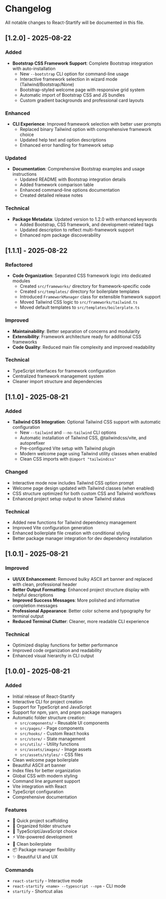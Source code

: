 # Changelog

All notable changes to React-Startify will be documented in this file.

## [1.2.0] - 2025-08-22

### Added

- **Bootstrap CSS Framework Support**: Complete Bootstrap integration with auto-installation
  - New `--bootstrap` CLI option for command-line usage
  - Interactive framework selection in wizard mode (Tailwind/Bootstrap/None)
  - Bootstrap-styled welcome page with responsive grid system
  - Automatic import of Bootstrap CSS and JS bundles
  - Custom gradient backgrounds and professional card layouts

### Enhanced

- **CLI Experience**: Improved framework selection with better user prompts
  - Replaced binary Tailwind option with comprehensive framework choice
  - Updated help text and option descriptions
  - Enhanced error handling for framework setup

### Updated

- **Documentation**: Comprehensive Bootstrap examples and usage instructions
  - Updated README with Bootstrap integration details
  - Added framework comparison table
  - Enhanced command-line options documentation
  - Created detailed release notes

### Technical

- **Package Metadata**: Updated version to 1.2.0 with enhanced keywords
  - Added Bootstrap, CSS framework, and development-related tags
  - Updated description to reflect multi-framework support
  - Enhanced npm package discoverability

## [1.1.1] - 2025-08-22

### Refactored

- **Code Organization**: Separated CSS framework logic into dedicated modules
  - Created `src/frameworks/` directory for framework-specific code
  - Created `src/templates/` directory for boilerplate templates
  - Introduced `FrameworkManager` class for extensible framework support
  - Moved Tailwind CSS logic to `src/frameworks/tailwind.ts`
  - Moved default templates to `src/templates/boilerplate.ts`

### Improved

- **Maintainability**: Better separation of concerns and modularity
- **Extensibility**: Framework architecture ready for additional CSS frameworks
- **Code Quality**: Reduced main file complexity and improved readability

### Technical

- TypeScript interfaces for framework configuration
- Centralized framework management system
- Cleaner import structure and dependencies

## [1.1.0] - 2025-08-21

### Added

- **Tailwind CSS Integration**: Optional Tailwind CSS support with automatic configuration
  - New `--tailwind` and `--no-tailwind` CLI options
  - Automatic installation of Tailwind CSS, @tailwindcss/vite, and autoprefixer
  - Pre-configured Vite setup with Tailwind plugin
  - Modern welcome page using Tailwind utility classes when enabled
  - Clean CSS imports with `@import "tailwindcss"`

### Changed

- Interactive mode now includes Tailwind CSS option prompt
- Welcome page design updated with Tailwind classes (when enabled)
- CSS structure optimized for both custom CSS and Tailwind workflows
- Enhanced project setup output to show Tailwind status

### Technical

- Added new functions for Tailwind dependency management
- Improved Vite configuration generation
- Enhanced boilerplate file creation with conditional styling
- Better package manager integration for dev dependency installation

## [1.0.1] - 2025-08-21

### Improved

- **UI/UX Enhancement**: Removed bulky ASCII art banner and replaced with clean, professional header
- **Better Output Formatting**: Enhanced project structure display with helpful descriptions
- **Improved Success Messages**: More polished and informative completion messages
- **Professional Appearance**: Better color scheme and typography for terminal output
- **Reduced Terminal Clutter**: Cleaner, more readable CLI experience

### Technical

- Optimized display functions for better performance
- Improved code organization and readability
- Enhanced visual hierarchy in CLI output

## [1.0.0] - 2025-08-21

### Added

- Initial release of React-Startify
- Interactive CLI for project creation
- Support for TypeScript and JavaScript
- Support for npm, yarn, and pnpm package managers
- Automatic folder structure creation:
  - `src/components/` - Reusable UI components
  - `src/pages/` - Page components
  - `src/hooks/` - Custom React hooks
  - `src/store/` - State management
  - `src/utils/` - Utility functions
  - `src/assets/images/` - Image assets
  - `src/assets/styles/` - CSS files
- Clean welcome page boilerplate
- Beautiful ASCII art banner
- Index files for better organization
- Global CSS with modern styling
- Command line argument support
- Vite integration with React
- TypeScript configuration
- Comprehensive documentation

### Features

- 🚀 Quick project scaffolding
- 📁 Organized folder structure
- 🔷 TypeScript/JavaScript choice
- ⚡ Vite-powered development
- 🎨 Clean boilerplate
- 📦 Package manager flexibility
- ✨ Beautiful UI and UX

### Commands

- `react-startify` - Interactive mode
- `react-startify <name> --typescript --npm` - CLI mode
- `startify` - Shortcut alias
